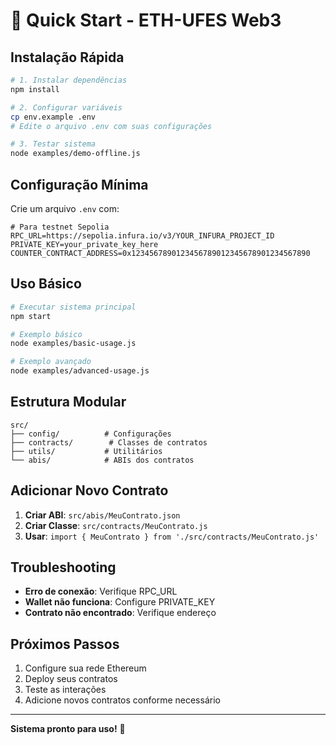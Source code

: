 # 🚀 Quick Start - ETH-UFES Web3

## Instalação Rápida

```bash
# 1. Instalar dependências
npm install

# 2. Configurar variáveis
cp env.example .env
# Edite o arquivo .env com suas configurações

# 3. Testar sistema
node examples/demo-offline.js
```

## Configuração Mínima

Crie um arquivo `.env` com:

```env
# Para testnet Sepolia
RPC_URL=https://sepolia.infura.io/v3/YOUR_INFURA_PROJECT_ID
PRIVATE_KEY=your_private_key_here
COUNTER_CONTRACT_ADDRESS=0x1234567890123456789012345678901234567890
```

## Uso Básico

```bash
# Executar sistema principal
npm start

# Exemplo básico
node examples/basic-usage.js

# Exemplo avançado
node examples/advanced-usage.js
```

## Estrutura Modular

```
src/
├── config/          # Configurações
├── contracts/        # Classes de contratos
├── utils/           # Utilitários
└── abis/            # ABIs dos contratos
```

## Adicionar Novo Contrato

1. **Criar ABI**: `src/abis/MeuContrato.json`
2. **Criar Classe**: `src/contracts/MeuContrato.js`
3. **Usar**: `import { MeuContrato } from './src/contracts/MeuContrato.js'`

## Troubleshooting

- **Erro de conexão**: Verifique RPC_URL
- **Wallet não funciona**: Configure PRIVATE_KEY
- **Contrato não encontrado**: Verifique endereço

## Próximos Passos

1. Configure sua rede Ethereum
2. Deploy seus contratos
3. Teste as interações
4. Adicione novos contratos conforme necessário

---

**Sistema pronto para uso!** 🎉
